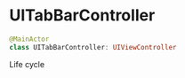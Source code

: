 
# UITabBarController

```swift
@MainActor
class UITabBarController: UIViewController
```

Life cycle
